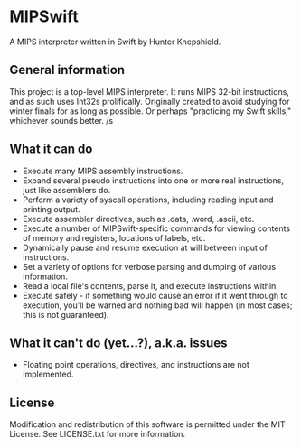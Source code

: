 # MIPSwift
A MIPS interpreter written in Swift by Hunter Knepshield.

## General information
This project is a top-level MIPS interpreter. It runs MIPS 32-bit instructions, and as such uses Int32s prolifically. Originally created to avoid studying for winter finals for as long as possible. Or perhaps "practicing my Swift skills," whichever sounds better. /s

## What it can do
- Execute many MIPS assembly instructions.
- Expand several pseudo instructions into one or more real instructions, just like assemblers do.
- Perform a variety of syscall operations, including reading input and printing output.
- Execute assembler directives, such as .data, .word, .ascii, etc.
- Execute a number of MIPSwift-specific commands for viewing contents of memory and registers, locations of labels, etc.
- Dynamically pause and resume execution at will between input of instructions.
- Set a variety of options for verbose parsing and dumping of various information.
- Read a local file's contents, parse it, and execute instructions within.
- Execute safely - if something would cause an error if it went through to execution, you'll be warned and nothing bad will happen (in most cases; this is not guaranteed).

## What it can't do (yet...?), a.k.a. issues
- Floating point operations, directives, and instructions are not implemented.

## License
Modification and redistribution of this software is permitted under the MIT License. See LICENSE.txt for more information.

